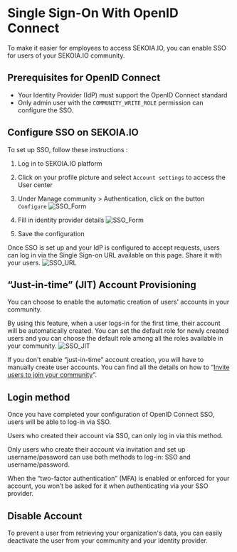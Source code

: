 # Single Sign-On With OpenID Connect

To make it easier for employees to access SEKOIA.IO, you can enable SSO for users of your SEKOIA.IO community. 

## Prerequisites for OpenID Connect
- Your Identity Provider (IdP) must support the OpenID Connect standard
- Only admin user with the `COMMUNITY_WRITE_ROLE` permission can configure the SSO.

## Configure SSO on SEKOIA.IO

To set up SSO, follow these instructions :

1. Log in to SEKOIA.IO platform
2. Click on your profile picture and select `Account settings` to access the User center
3. Under Manage community > Authentication, click on the button `Configure`
![SSO_Form](/assets/getting_started/SSO_Authentication.png)

5. Fill in identity provider details
![SSO_Form](/assets/getting_started/SSO_identity.png)
7. Save the configuration

Once SSO is set up and your IdP is configured to accept requests, users can log in via the Single Sign-on URL available on this page.
Share it with your users.
![SSO_URL](/assets/getting_started/SSO_URL.png)


## “Just-in-time” (JIT) Account Provisioning 
You can choose to enable the automatic creation of users' accounts in your community. 

By using this feature, when a user logs-in for the first time, their account will be automatically created. You can set the default role for newly created users and you can choose the default role among all the roles available in your community.
![SSO_JIT](/assets/getting_started/SSO_JIT.png)

If you don't enable “just-in-time” account creation, you will have to manually create user accounts. You can find all the details on how to “[Invite users to join your community](https://docs.sekoia.io/getting_started/invite_users/)”.


## Login method
Once you have completed your configuration of OpenID Connect SSO, users will be able to log-in via SSO.

Users who created their account via SSO, can only log in via this method. 

Only users who create their account via invitation and set up username/password can use both methods to log-in: SSO and username/password. 

When the “two-factor authentication” (MFA) is enabled or enforced for your account, you won’t be asked for it when authenticating via your SSO provider.


## Disable Account
To prevent a user from retrieving your organization's data, you can easily deactivate the user from your community and your identity provider.




